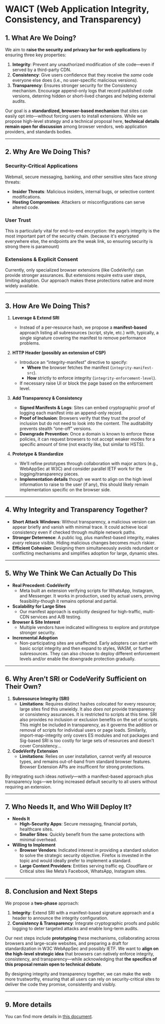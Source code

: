 # WAICT (Web Application Integrity, Consistency, and Transparency)

## 1. What Are We Doing?
We aim to **raise the security and privacy bar for web applications** by ensuring three key properties:

1. **Integrity**: Prevent any unauthorized modification of site code—even if served by a third-party CDN.
2. **Consistency**: Give users confidence that they receive the *same* code everyone else does (i.e., no user-specific malicious versions).
3. **Transparency**: Ensures stronger security for the Consistency mechanism. Encourage append-only logs that record published code versions, deterring hidden or short-lived changes and helping external audits.

Our goal is a **standardized, browser-based mechanism** that sites can easily opt into—without forcing users to install extensions. While we propose high-level strategy and a technical proposal here, **technical details remain open for discussion** among browser vendors, web application providers, and standards bodies.

---

## 2. Why Are We Doing This?
### Security-Critical Applications
Webmail, secure messaging, banking, and other sensitive sites face *strong* threats:
- **Insider Threats**: Malicious insiders, internal bugs, or selective content modifications.
- **Hosting Compromises**: Attackers or misconfigurations can serve altered code.

### User Trust
This is particularly vital for end-to-end encryption: the page’s integrity is the most important part of the security chain. (because it's encrypted everywhere else, the endpoints are the weak link, so ensuring security is strong there is paramount)

### Extensions & Explicit Consent
Currently, only specialized browser extensions (like CodeVerify) can provide stronger assurances. But extensions require extra user steps, limiting adoption. Our approach makes these protections native and more widely available.

---

## 3. How Are We Doing This?
1. **Leverage & Extend SRI**
   - Instead of a per-resource hash, we propose a **manifest-based** approach listing all subresources (script, style, etc.) with, typically, a single signature covering the manifest to remove performance problems.

2. **HTTP Header (possibly an extension of CSP)**
   - Introduce an “integrity-manifest” directive to specify:
     - **Where** the browser fetches the manifest (`integrity-manifest-src`).
     - **How** strictly to enforce integrity (`integrity-enforcement-level`).
   - If necessary raise UI or block the page based on the enforcement level.

3. **Add Transparency & Consistency**
   - **Signed Manifests & Logs**: Sites can embed cryptographic proof of logging each manifest into an append-only record.
   - **Proof of Inclusion**: Browsers verify that they trust the proof of inclusion but do not need to look into the content. The auditability prevents stealth “one-off” versions.
   - **Downgrade Prevention**: Once a domain is known to enforce these policies, it can request browsers to not accept weaker modes for a specific amount of time (not exactly like, but similar to HSTS).

4. **Prototype & Standardize**
   - We’ll refine prototypes through collaboration with major actors (e.g., WebAppSec at W3C) and consider parallel IETF work for the logging/transparency pieces.
   - **Implementation details** though we want to align on the high level information to raise to the user (if any), this should likely remain implementation specific on the browser side.

---

## 4. Why Integrity and Transparency Together?
- **Short Attack Windows**: Without transparency, a malicious version can appear briefly and vanish with minimal trace. It could achieve local consistency even if checked through multiple network paths.
- **Stronger Deterrence**: A public log, plus manifest-based integrity, makes *every* release visible. Hiding malicious changes becomes much riskier.
- **Efficient Cohesion**: Designing them simultaneously avoids redundant or conflicting mechanisms and simplifies adoption for large, dynamic sites.

---

## 5. Why We Think We Can Actually Do This
- **Real Precedent: CodeVerify**
  - Meta built an extension verifying scripts for WhatsApp, Instagram, and Messenger. It works in production, used by actual users, proving feasibility-though it remains optional and partial.
- **Scalability for Large Sites**
  - Our manifest approach is explicitly designed for high-traffic, multi-CDN services and A/B testing.
- **Browser & Site Interest**
  - Multiple vendors have indicated willingness to explore and prototype stronger security.
- **Incremental Adoption**
  - Non-participating sites are unaffected. Early adopters can start with basic script integrity and then expand to styles, WASM, or further subresources. They can also choose to deploy different enforcement levels and/or enable the downgrade protection gradually.

---

## 6. Why Aren’t SRI or CodeVerify Sufficient on Their Own?
1. **Subresource Integrity (SRI)**
   - **Limitations**: Requires distinct hashes colocated for every resource; large sites find this unwieldy. It also *does not* provide transparency or consistency assurances. It is restricted to scripts at this time. SRI also provides no inclusion or exclusion benefits on the set of scripts. This might be included in transparency, as it governs the addition or removal of scripts for individual users or page loads. Similarily, import-map-integrity only covers ES modules and not packages and Sig-based SRI is too costly for large sets of resources and doesn't cover Consistency...
2. **CodeVerify Extension**
   - **Limitations**: Relies on user installation, cannot verify all resource types, and remains out-of-band from standard browser features. Browser Extension APIs are insufficent for strong protections.

By integrating such ideas *natively*—with a manifest-based approach plus transparency logs—we bring increased default security to all users without requiring an extension.

---

## 7. Who Needs It, and Who Will Deploy It?
- **Needs It**
  - **High-Security Apps**: Secure messaging, financial portals, healthcare sites.
  - **Smaller Sites**: Quickly benefit from the same protections with minimal overhead.
- **Willing to Implement**
  - **Browser Vendors**: Indicated interest in providing a standard solution to solve the strategic security objective. Firefox is invested in the topic and would ideally prefer to implement a standard.
  - **Large Content Providers**: Entities serving traffic eg. Cloudflare or Critical sites like Meta’s Facebook, WhatsApp, Instagram sites.

---

## 8. Conclusion and Next Steps
We propose a **two-phase** approach:
1. **Integrity**: Extend SRI with a manifest-based signature approach and a header to announce the integrity configuration.
2. **Consistency & Transparency**: Integrate cryptographic proofs and public logging to deter targeted attacks and enable long-term audits.

Our next steps include **prototyping** these mechanisms, collaborating across browsers and large-scale websites, and preparing a draft for standardization in W3C WebAppSec and possibly IETF. We want to **align on the high-level strategic idea** that browsers can natively enforce integrity, consistency, and transparency—while acknowledging that **the specifics of this proposal remain open to technical debate**.

By designing integrity and transparency together, we can make the web more trustworthy, ensuring that all users can rely on security-critical sites to deliver the code they promise, consistently and visibly.

---

## 9. More details

You can find more details in [this document](https://docs.google.com/document/d/16-cvBkWYrKlZHXkWRFvKGEifdcMthUfv-LxIbg6bx2o).

